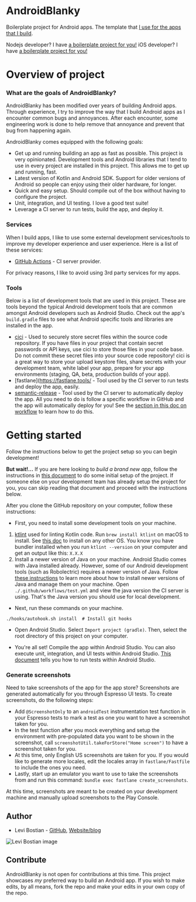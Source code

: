 # AndroidBlanky

Boilerplate project for Android apps. The template that [I use for the apps that I build](https://curiosityio.com/).

Nodejs developer? I have [a boilerplate project for you!](https://github.com/levibostian/expressjsblanky)
iOS developer? I have [a boilerplate project for you!](https://github.com/levibostian/iosblanky)

# Overview of project

### What are the goals of AndroidBlanky?

AndroidBlanky has been modified over years of building Android apps. Through experience, I try to improve the way that I build Android apps as I encounter common bugs and annoyances. After each encounter, some engineering work is done to help remove that annoyance and prevent that bug from happening again.

AndroidBlanky comes equipped with the following goals:

- Get up and running building an app as fast as possible. This project is very opinionated. Development tools and Android libraries that I tend to use in every project are installed in this project. This allows me to get up and running, fast.
- Latest version of Kotlin and Android SDK. Support for older versions of Android so people can enjoy using their older hardware, for longer.
- Quick and easy setup. Should compile out of the box without having to configure the project. 
- Unit, integration, and UI testing. I love a good test suite! 
- Leverage a CI server to run tests, build the app, and deploy it. 

### Services 

When I build apps, I like to use some external development services/tools to improve my developer experience and user experience. Here is a list of these services:

* [GitHub Actions](https://github.com/features/actions) - CI server provider. 

For privacy reasons, I like to avoid using 3rd party services for my apps. 

### Tools 

Below is a list of development tools that are used in this project. These are tools beyond the typical Android development tools that are common amongst Android developers such as Android Studio. Check out the app's `build.gradle` files to see what Android specific tools and libraries are installed in the app. 

* [cici](https://github.com/levibostian/cici/) - Used to securely store secret files within the source code repository. If you have files in your project that contain secret passwords or API keys, use cici to store those files in your code base. Do not commit these secret files into your source code repository! cici is a great way to store your upload keystore files, share secrets with your development team, white label your app, prepare for your app environments (staging, QA, beta, production builds of your app). 
* [fastlane](https://fastlane.tools/ - Tool used by the CI server to run tests and deploy the app, easily. 
* [semantic-release](https://github.com/semantic-release/semantic-release) - Tool used by the CI server to automatically deploy the app. All you need to do is follow a specific workflow in GitHub and the app will automatically deploy for you! See the [section in this doc on workflow](#workflow) to learn how to do this.

# Getting started

Follow the instructions below to get the project setup so you can begin development!

**But wait!...** If you are here looking to *build a brand new app*, follow the instructions in [this document](docs/SETUP.md) to do some initial setup of the project. If someone else on your development team has already setup the project for you, you can skip reading that document and proceed with the instructions below. 

After you clone the GitHub repository on your computer, follow these instructions:

* First, you need to install some development tools on your machine. 

1. [ktlint](https://ktlint.github.io/) used for linting Kotlin code. Run `brew install ktlint` on macOS to install. See [this doc](https://ktlint.github.io/#getting-started) to install on any other OS. You know you have bundler installed when you run `ktlint --version` on your computer and get an output like this: `X.X.X`
5. Install a newer version of Java on your machine. Android Studio comes with Java installed already. However, some of our Android development tools (such as Robolectric) requires a newer version of Java. Follow [these instructions](https://gist.github.com/levibostian/3c70bd7e78d76454c165a8f32f1ff6e9) to learn more about how to install newer versions of Java and manage them on your machine. Open `./.github/workflows/test.yml` and view the java version the CI server is using. That's the Java version you should use for local development. 

* Next, run these commands on your machine. 

```
./hooks/autohook.sh install  # Install git hooks
```

* Open Android Studio. Select `Import project (gradle)`. Then, select the root directory of this project on your computer. 

* You're all set! Compile the app within Android Studio. You can also execute unit, integration, and UI tests within Android Studio. [This document](https://developer.android.com/training/testing/unit-testing/local-unit-tests#run) tells you how to run tests within Android Studio. 

### Generate screenshots

Need to take screenshots of the app for the app store? Screenshots are generated automatically for you through Espresso UI tests. To create screenshots, do the following steps:

* Add `@ScreenshotOnly` to an `androidTest` instrumentation test function in your Espresso tests to mark a test as one you want to have a screenshot taken for you.
* In the test function after you mock everything and setup the environment with pre-populated data you want to be shown in the screenshot, call `screenshotUtil.takeForStore("Home screen")` to have a screenshot taken for you.
* At this time, only English US screenshots are taken for you. If you would like to generate more locales, edit the locales array in `fastlane/Fastfile` to include the ones you need.
* Lastly, start up an emulator you want to use to take the screenshots from and run this command: `bundle exec fastlane create_screenshots`.

At this time, screenshots are meant to be created on your development machine and manually upload screenshots to the Play Console. 

## Author

* Levi Bostian - [GitHub](https://github.com/levibostian), [Website/blog](https://levi.earth)

![Levi Bostian image](https://gravatar.com/avatar/22355580305146b21508c74ff6b44bc5?s=250)

## Contribute

AndroidBlanky is not open for contributions at this time. This project showcases *my* preferred way to build an Android app. If you wish to make edits, by all means, fork the repo and make your edits in your own copy of the repo.

